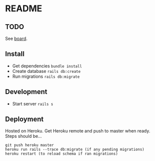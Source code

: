 # README

## TODO
See [board](https://github.com/jonwho/todo_rails/projects/1).

## Install
* Get dependencies `bundle install`
* Create database `rails db:create`
* Run migrations `rails db:migrate`

## Development
* Start server `rails s`

## Deployment
Hosted on Heroku. Get Heroku remote and push to master when ready. Steps should be...

```
git push heroku master
heroku run rails --trace db:migrate (if any pending migrations)
heroku restart (to reload schema if ran migrations)
```

